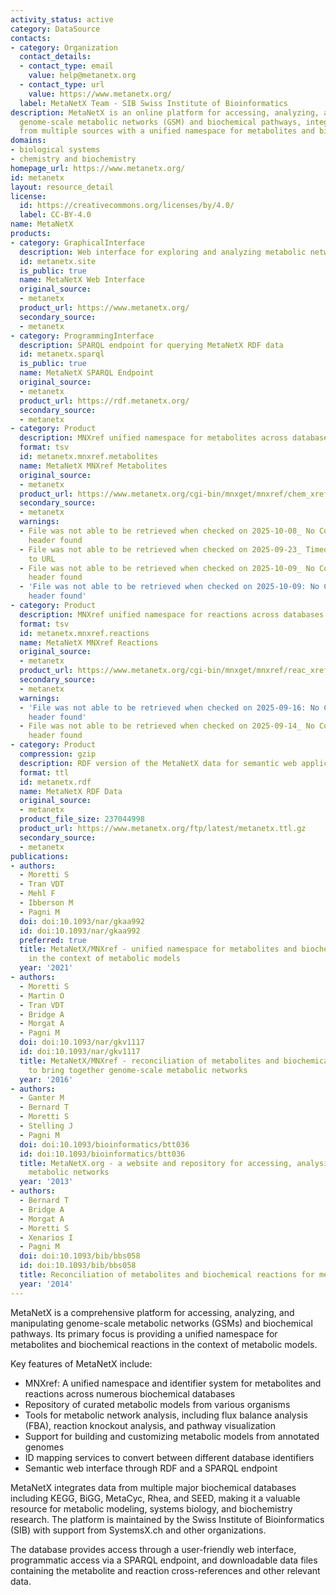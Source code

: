 ```yaml
---
activity_status: active
category: DataSource
contacts:
- category: Organization
  contact_details:
  - contact_type: email
    value: help@metanetx.org
  - contact_type: url
    value: https://www.metanetx.org/
  label: MetaNetX Team - SIB Swiss Institute of Bioinformatics
description: MetaNetX is an online platform for accessing, analyzing, and manipulating
  genome-scale metabolic networks (GSM) and biochemical pathways, integrating data
  from multiple sources with a unified namespace for metabolites and biochemical reactions.
domains:
- biological systems
- chemistry and biochemistry
homepage_url: https://www.metanetx.org/
id: metanetx
layout: resource_detail
license:
  id: https://creativecommons.org/licenses/by/4.0/
  label: CC-BY-4.0
name: MetaNetX
products:
- category: GraphicalInterface
  description: Web interface for exploring and analyzing metabolic networks
  id: metanetx.site
  is_public: true
  name: MetaNetX Web Interface
  original_source:
  - metanetx
  product_url: https://www.metanetx.org/
  secondary_source:
  - metanetx
- category: ProgrammingInterface
  description: SPARQL endpoint for querying MetaNetX RDF data
  id: metanetx.sparql
  is_public: true
  name: MetaNetX SPARQL Endpoint
  original_source:
  - metanetx
  product_url: https://rdf.metanetx.org/
  secondary_source:
  - metanetx
- category: Product
  description: MNXref unified namespace for metabolites across databases
  format: tsv
  id: metanetx.mnxref.metabolites
  name: MetaNetX MNXref Metabolites
  original_source:
  - metanetx
  product_url: https://www.metanetx.org/cgi-bin/mnxget/mnxref/chem_xref.tsv
  secondary_source:
  - metanetx
  warnings:
  - File was not able to be retrieved when checked on 2025-10-08_ No Content-Length
    header found
  - File was not able to be retrieved when checked on 2025-09-23_ Timeout connecting
    to URL
  - File was not able to be retrieved when checked on 2025-10-09_ No Content-Length
    header found
  - 'File was not able to be retrieved when checked on 2025-10-09: No Content-Length
    header found'
- category: Product
  description: MNXref unified namespace for reactions across databases
  format: tsv
  id: metanetx.mnxref.reactions
  name: MetaNetX MNXref Reactions
  original_source:
  - metanetx
  product_url: https://www.metanetx.org/cgi-bin/mnxget/mnxref/reac_xref.tsv
  secondary_source:
  - metanetx
  warnings:
  - 'File was not able to be retrieved when checked on 2025-09-16: No Content-Length
    header found'
  - File was not able to be retrieved when checked on 2025-09-14_ No Content-Length
    header found
- category: Product
  compression: gzip
  description: RDF version of the MetaNetX data for semantic web applications
  format: ttl
  id: metanetx.rdf
  name: MetaNetX RDF Data
  original_source:
  - metanetx
  product_file_size: 237044998
  product_url: https://www.metanetx.org/ftp/latest/metanetx.ttl.gz
  secondary_source:
  - metanetx
publications:
- authors:
  - Moretti S
  - Tran VDT
  - Mehl F
  - Ibberson M
  - Pagni M
  doi: doi:10.1093/nar/gkaa992
  id: doi:10.1093/nar/gkaa992
  preferred: true
  title: MetaNetX/MNXref - unified namespace for metabolites and biochemical reactions
    in the context of metabolic models
  year: '2021'
- authors:
  - Moretti S
  - Martin O
  - Tran VDT
  - Bridge A
  - Morgat A
  - Pagni M
  doi: doi:10.1093/nar/gkv1117
  id: doi:10.1093/nar/gkv1117
  title: MetaNetX/MNXref - reconciliation of metabolites and biochemical reactions
    to bring together genome-scale metabolic networks
  year: '2016'
- authors:
  - Ganter M
  - Bernard T
  - Moretti S
  - Stelling J
  - Pagni M
  doi: doi:10.1093/bioinformatics/btt036
  id: doi:10.1093/bioinformatics/btt036
  title: MetaNetX.org - a website and repository for accessing, analysing and manipulating
    metabolic networks
  year: '2013'
- authors:
  - Bernard T
  - Bridge A
  - Morgat A
  - Moretti S
  - Xenarios I
  - Pagni M
  doi: doi:10.1093/bib/bbs058
  id: doi:10.1093/bib/bbs058
  title: Reconciliation of metabolites and biochemical reactions for metabolic networks
  year: '2014'
---
```

MetaNetX is a comprehensive platform for accessing, analyzing, and manipulating genome-scale metabolic networks (GSMs) and biochemical pathways. Its primary focus is providing a unified namespace for metabolites and biochemical reactions in the context of metabolic models.

Key features of MetaNetX include:

- MNXref: A unified namespace and identifier system for metabolites and reactions across numerous biochemical databases
- Repository of curated metabolic models from various organisms
- Tools for metabolic network analysis, including flux balance analysis (FBA), reaction knockout analysis, and pathway visualization
- Support for building and customizing metabolic models from annotated genomes
- ID mapping services to convert between different database identifiers
- Semantic web interface through RDF and a SPARQL endpoint

MetaNetX integrates data from multiple major biochemical databases including KEGG, BiGG, MetaCyc, Rhea, and SEED, making it a valuable resource for metabolic modeling, systems biology, and biochemistry research. The platform is maintained by the Swiss Institute of Bioinformatics (SIB) with support from SystemsX.ch and other organizations.

The database provides access through a user-friendly web interface, programmatic access via a SPARQL endpoint, and downloadable data files containing the metabolite and reaction cross-references and other relevant data.